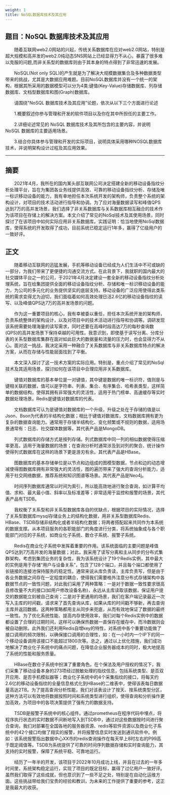 ```yaml
---
weight: 1
title: NoSQL数据库技术及其应用
---
```


## 题目：NoSQL 数据库技术及其应用

&emsp;&emsp;随着互联网web2.0网站的兴起，传统关系数据库在应对web2.0网站，特别是超大规模和高并发的web2.0纯动态SNS网站上已经显得力不从心，暴露了很多难以克服的问题,而非关系型的数据库则由于其本身的特点得到了非常迅速的发展。

&emsp;&emsp;NoSQL(Not only SQL)的产生就是为了解决大规模数据集合及多种数据类型带来的挑战，尤其是大数据应用难题。目前NoSQL数据库并没有一个统一的架构，根据其所采用的数据模型可以分为4类:键值(Key-Value)存储数据库、列存储数据库、文档型数据库和图(Graph)数据库。

&emsp;&emsp;请围绕"NoSQL 数据库技术及其应用”论题，依次从以下三个方面进行论述

&emsp;&emsp;1.概要叙述你参与管理和开发的软件项目以及你在其中所担任的主要工作。

&emsp;&emsp;2.详细论述常见的 NoSQL 数据库技术及其所包含的主要内容，并说明 NoSQL 数据库的主要适用场景。

&emsp;&emsp;3.结合你具体参与管理和开发的实际项目，说明具体采用哪种NOSQL数据库技术，并说明架构设计过程及其应用效果。

---

## 摘要

&emsp;&emsp;2021年4月，我所在的国内某头部互联网公司决定搭建全新的移动设备指纹分析处理平台，旨在为集团各业务线提供高效、可靠的移动设备指纹分析、存储及唯一标识移动设备的能力，我有幸地担任本次系统开发的架构师，负责整个系统的架构设计，对项目的技术活动进行指导和协调。为了应对海量数据读写和峰值QPS达到7万的高并发场景，我们选择了非关系数据库与关系数据库相互融合的技术作为该项目在存储上的解决方案。本文介绍了常见的NoSql技术及其使用场景，同时探讨了在该项目中如何实际应用非关系数据库。实践证明：恰当地使用NoSql数据库，使得系统的开发取得了成功，目前系统已稳定运行1年多，赢得了亿级用户的一致好评。

## 正文

&emsp;&emsp;随着移动互联网的迅猛发展，手机等移动设备已经成为人们生活中不可或缺的一部分，为我们带来了更便捷的沟通交流方式。在此背景下，我就职的国内最大的社交媒体平台之一的公司，于2021年4月决定建设一套全新的移动设备指纹分析处理系统，旨在给集团提供全面的移动设备指纹分析、存储和唯一标识移动设备的能力，为公司的多元化的业务提供坚实的底层支持。移动设备的广泛应用使得此类系统的需求变得尤为迫切，我们面临着如何高效处理日活2.6亿的移动设备指纹的读写、以及峰值QPS达7万的高并发场景的问题。

&emsp;&emsp;作为这一重要项目的核心，我有幸被委以重任，担任本次系统开发的架构师，负责系统整体的架构设计，以及对项目中的技术活动进行指导和协调等。调研发现该系统需要处理海量的读写需求，同时还要在高峰时段高达7万的每秒查询数(QPS)的高并发场景下保持卓越的可用性。我意识到，即使基于读写分离、分库分表的关系型数据库集群在面对如此巨大的数据量和流量的压力时，也会显得力不从心。面对这一挑战，我决定采用一种融合了关系数据库与非关系数据库特点的解决方案，从而在存储与性能层面找到了平衡。

&emsp;&emsp;本文深入探讨了这一技术方案的实际应用。特别是，重点介绍了常见的NoSql技术及其适用场景，探讨如何在该项目中合理应用非关系数据库。

&emsp;&emsp;键值对数据库的基本单位是一对键值，其中键是数据的唯一标识符，值则是与键相关联的数据，值可以是字符串、列表、集合、有序集合、哈希表类型，这样简单的数据结构，使得其拥有非常强大的灵活性，适用于热门榜单、高速缓存等实时数据处理场景。Redis是键值对数据库的代表。

&emsp;&emsp;文档数据库可认为是键值对数据库的一个升级，升级之处在于存储的值是以Json、Bson为代表的半结构化数据；相比于键值对数据库，文档数据库拥有更为复杂的数据查询能力。通常用于存储半结构化、变化频繁或不规则的数据，适用场景通常有：日志、社交媒体数据等。其代表产品是MongoDB。

&emsp;&emsp;列式数据库的存储方式是按列存储。列式数据库中同一列的相似数据使得压缩率更高，适用于海量数据的场景；在查询分析时通常涉及到对列的聚合、统计操作使得列式数据库在这样的场景下更是游刃有余。其代表产品是HBase。

&emsp;&emsp;图数据库的基本存储单位是以节点和边组成的图模型数据，节点和边的动态增减使得图数据库拥有非常强大的灵活性，图的遍历带来了强大的查询分析能力，适用于社交网络数据，推荐系统和知识图谱等场景。其代表产品是Neo4j。

&emsp;&emsp;时间序列数据库通常以时间为索引，所以能高效地进行聚合查询，如计算平均值、求和、最大最小值、斜率以及标准差等；非常适用于监控和报警的场景，其代表产品有TSDB。

&emsp;&emsp;我权衡了关系型和非关系型数据库各自的优缺点，根据项目的实际情况，选择了关系型数据库mysql存储业务上的结构化数据，用非关系型数据库Redis、HBase、TSDB存储非结构化或者半结构化数据；将两者搭配起来共同作为本系统的数据支撑。从本项目服务的各职能部门的角度进行分类，将系统抽象成与各个职能部门对应的子系统，如商业化子系统、数仓子系统、报警子系统。

&emsp;&emsp;Redis在商业化子系统中发挥着重要的作用。该系统面临的主要问题是峰值QPS达到7万高并发的海量数据；对此，我采用了读写分离和主从同步的分布式集群架构，考虑到集团业务的复杂性，我为该系统设计了19个Redis实例，其中最大的实例是用于存储“用户与设备关系”，包含了128个端口，并且每个端口都使用了长链接的连接池保持服务的稳定性。通常来说从库负责读，主库负责写，但是由于各业务数据之间存在一定程度的耦合，使得我们需要格外注意分布式存储架构中各数据节点的一致性问题，对此我们采用了两种策略：一是对于数据一致性要求很高且修改量不大的接口(如用户修改设备名称)，永远从主库读取该数据，保证用户提交的数据能立刻被自己查询；二是对于更通用的场景，我们在客户端记录最近一次写入主库的时间戳，请求来了首先查询从库，如果从库的时间戳不够新，再去查询主库并返回数据。这两种策略都用主从同步来兜底，从而有效地保证了数据的最终一致性。为了优化系统性能、提高内存使用效率，我们对每个Redis实例中的数据都设置了合理的过期时间，这样可以确保热数据一直保存在缓存中，而冷数据则会被自动删除。此外我们还利用Redis自增key的特性，对系统中各个重要功能做了接口调用的频次限制，以确保接口调用的合理性，如：在一小时内一个IP下的同一个移动设备调用该接口不能超过1800次等。总之，通过以上优化措施，我们成功地解决了商业化子系统中的痛点问题，在降低企业服务器成本的同时，极大地提高了系统的性能和服务质量。

&emsp;&emsp;HBase在数仓子系统中扮演了重要角色。在个保法及用户授权的情况下，我们采集了移动设备本身的273项经过脱敏处理的指纹信息，包括系统类型、是否双开应用、是否手机模拟器等；商业化子系统中的4个采集指纹的接口，将每天约2.6亿的移动设备指纹的全量信息格式化到HBase的二维表中，使得该表每日数据量高达2TB。为了提高查询分析性能，我们对该表设计了按天、按系统类型分区，这种方法可以有效地将数据按照时间和系统类型进行组织，使得查询和分析操作更加高效，为项目中的各项决策提供了强有力的数据支持。

&emsp;&emsp;TSDB是报警子系统中的核心组件。通过prometheus在程序代码中埋点，将程序执行状态的实时数据不间断地写入到TSDB中，通过对这些数据按时间进行聚合查询，我们对部署在全国各地的服务器资源、redis等软件资源以及商业化子系统中的42个接口均做了翔实的报警，并将报警信息实时发送到通讯软件中。例如：该系统报警指出数据中心XX市的redis查询操作在每天早上8时左右的P99高于既定阈值等。TSDB为系统提供了可靠的时间序列数据存储和实时查询能力，其支持的实时报警，保障了系统平稳、可靠地运行。

&emsp;&emsp;经历了一年半的开发，该项目于2022年10月成功上线，并且在过去的一年多时间里，系统架构稳定运行，实现了项目的既定目标，赢得了过亿用户一致好评。虽然我们取得了这些成就，但也意识到了一些不足之处，特别是在自动化运维方面。这些挑战带给我们宝贵的经验和教训，为未来的工作提供了重要的参考，这正是我最大的收获。
